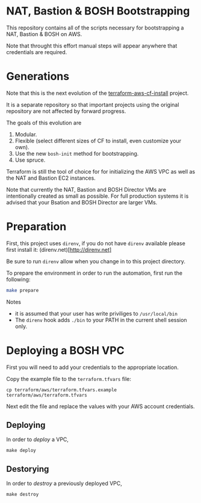 # NAT, Bastion & BOSH Bootstrapping

This repository contains all of the scripts necessary for bootstrapping a NAT, Bastion & BOSH on AWS.

Note that throught this effort manual steps will appear anywhere that credentials are required.

# Generations

Note that this is the next evolution of the [terraform-aws-cf-install](https://github.com/cloudfoundry-community/terraform-aws-cf-install) project.

It is a separate repository so that important projects using the original repository are not affected by forward progress.

The goals of this evolution are

1. Modular.
2. Flexible (select different sizes of CF to install, even customize your own).
3. Use the new `bosh-init` method for bootstrapping.
4. Use spruce.

Terraform is still the tool of choice for for initializing the AWS VPC as well as the NAT and Bastion EC2 instances.

Note that currently the NAT, Bastion and BOSH Director VMs are intentionally created as small as possible.
For full production systems it is advised that your Bsation and BOSH Director are larger VMs.

# Preparation

First, this project uses `direnv`, if you do not have `direnv` available please 
first install it: (direnv.net)[http://direnv.net]

Be sure to run `direnv` allow when you change in to this project directory. 


To prepare the environment in order to run the automation, first run the following:

```sh
make prepare
```

Notes
* it is assumed that your user has write priviliges to `/usr/local/bin`
* The `direnv` hook adds `./bin` to your PATH in the current shell session only.

# Deploying a BOSH VPC

First you will need to add your credentials to the appropriate location.

Copy the example file to the `terraform.tfvars` file:
```
cp terraform/aws/terraform.tfvars.example terraform/aws/terraform.tfvars
```
Next edit the file and replace the values with your AWS account credentials.

## Deploying

In order to *deploy* a VPC,

```
make deploy
```

## Destorying

In order to *destroy* a previously deployed VPC,

```
make destroy
```

